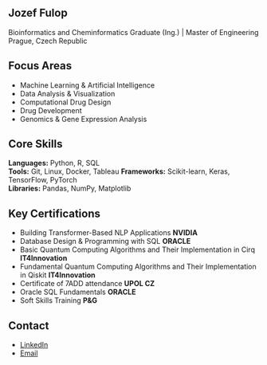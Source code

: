 ## Jozef Fulop

Bioinformatics and Cheminformatics Graduate (Ing.) | Master of Engineering
Prague, Czech Republic

## Focus Areas

- Machine Learning & Artificial Intelligence
- Data Analysis & Visualization
- Computational Drug Design
- Drug Development
- Genomics & Gene Expression Analysis

## Core Skills

**Languages:** Python, R, SQL  
**Tools:** Git, Linux, Docker, Tableau
**Frameworks:** Scikit-learn, Keras, TensorFlow, PyTorch  
**Libraries:** Pandas, NumPy, Matplotlib  

## Key Certifications

- Building Transformer-Based NLP Applications **NVIDIA**
- Database Design & Programming with SQL **ORACLE**
- Basic Quantum Computing Algorithms and Their Implementation in Cirq **IT4Innovation**
- Fundamental Quantum Computing Algorithms and Their Implementation in Qiskit **IT4Innovation**
- Certificate of 7ADD attendance **UPOL CZ**
- Oracle SQL Fundamentals **ORACLE**
- Soft Skills Training **P&G**

## Contact

- [LinkedIn](https://www.linkedin.com/in/fulopj/)
- [Email](mailto:fulop.jozef1@gmail.com)
